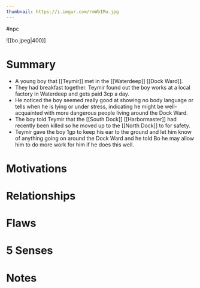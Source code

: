 ```yaml
---
thumbnail: https://i.imgur.com/rmWb1Mu.jpg
---
```


#npc

![[bo.jpeg|400]]

# Summary
- A young boy that [[Teymir]] met in the [[Waterdeep]] [[Dock Ward]].
- They had breakfast together. Teymir found out the boy works at a local factory in Waterdeep and gets paid 3cp a day.
- He noticed the boy seemed really good at showing no body language or tells when he is lying or under stress, indicating he might be well-acquainted with more dangerous people living around the Dock Ward.
- The boy told Teymir that the [[South Dock]] [[Harbormaster]] had recently been killed so he moved up to the [[North Dock]] to for safety.
- Teymir gave the boy 1gp to keep his ear to the ground and let him know of anything going on around the Dock Ward and he told Bo he may allow him to do more work for him if he does this well.

# Motivations
# Relationships
# Flaws
# 5 Senses
# Notes
